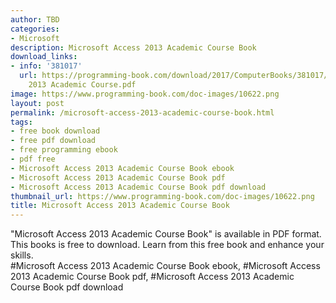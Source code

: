 ```yaml
---
author: TBD
categories:
- Microsoft
description: Microsoft Access 2013 Academic Course Book
download_links:
- info: '381017'
  url: https://programming-book.com/download/2017/ComputerBooks/381017/Microsoft Access
    2013 Academic Course.pdf
image: https://www.programming-book.com/doc-images/10622.png
layout: post
permalink: /microsoft-access-2013-academic-course-book.html
tags:
- free book download
- free pdf download
- free programming ebook
- pdf free
- Microsoft Access 2013 Academic Course Book ebook
- Microsoft Access 2013 Academic Course Book pdf
- Microsoft Access 2013 Academic Course Book pdf download
thumbnail_url: https://www.programming-book.com/doc-images/10622.png
title: Microsoft Access 2013 Academic Course Book
---
```


 
<div class="item-desc text-justify">
  "Microsoft Access 2013 Academic Course Book" is available in PDF format. This books is free to download. Learn from this free book and enhance your skills.
  <br>
  #Microsoft Access 2013 Academic Course Book ebook, #Microsoft Access 2013 Academic Course Book pdf, #Microsoft Access 2013 Academic Course Book pdf download
</div>
